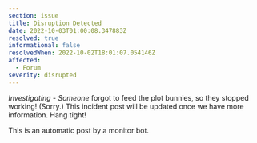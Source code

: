 ```yaml
---
section: issue
title: Disruption Detected
date: 2022-10-03T01:00:08.347883Z
resolved: true
informational: false
resolvedWhen: 2022-10-02T18:01:07.054146Z
affected:
  - Forum
severity: disrupted
---
```

*Investigating* - _Someone_ forgot to feed the plot bunnies, so they stopped working! (Sorry.) This incident post will be updated once we have more information. Hang tight!

This is an automatic post by a monitor bot.
        